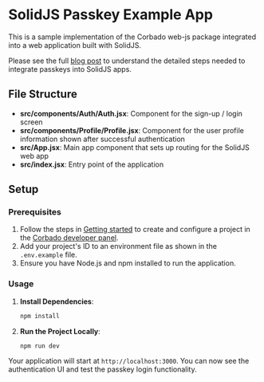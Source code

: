 # SolidJS Passkey Example App

This is a sample implementation of the Corbado web-js package integrated into a web application built with SolidJS.

Please see the full [blog post](https://www.corbado.com/blog/solidjs-passkeys) to understand the detailed steps needed to integrate passkeys into SolidJS apps.

## File Structure

- **src/components/Auth/Auth.jsx**: Component for the sign-up / login screen
- **src/components/Profile/Profile.jsx**: Component for the user profile information shown after successful authentication
- **src/App.jsx**: Main app component that sets up routing for the SolidJS web app
- **src/index.jsx**: Entry point of the application

## Setup

### Prerequisites

1. Follow the steps in [Getting started](https://app.corbado.com/signin#register?framework=Solid.js&technology=passkeys) to create and configure a project in the [Corbado developer panel](https://app.corbado.com/#login-init).
2. Add your project's ID to an environment file as shown in the `.env.example` file.
3. Ensure you have Node.js and npm installed to run the application.

### Usage

1. **Install Dependencies**:

   ```bash
   npm install

2. **Run the Project Locally**:
   ```bash
   npm run dev
   ```
Your application will start at `http://localhost:3000`. You can now see the authentication UI and test the passkey login functionality.

